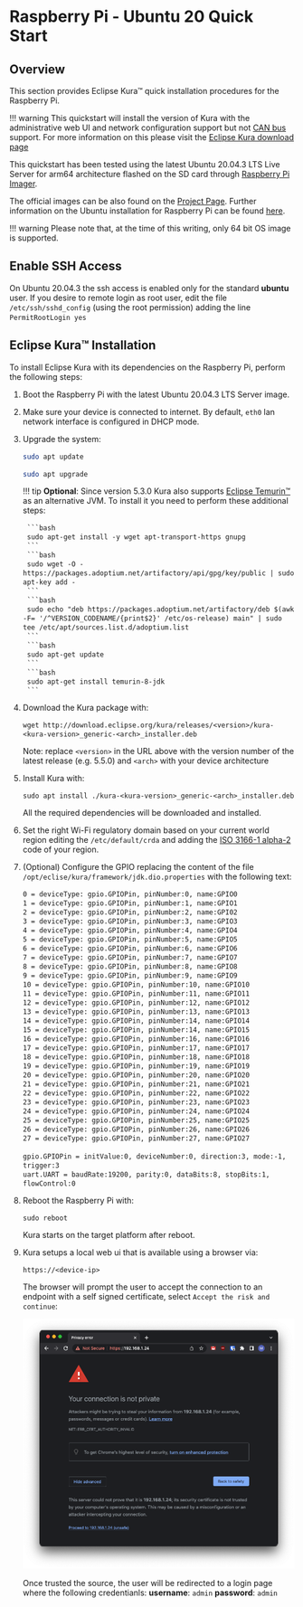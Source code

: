 # Raspberry Pi - Ubuntu 20 Quick Start

## Overview

This section provides Eclipse Kura&trade; quick installation procedures for the
Raspberry Pi.

!!! warning
    This quickstart will install the version of Kura with the administrative web UI and network configuration support but not [CAN bus](https://en.wikipedia.org/wiki/CAN_bus) support. For more information on this please visit the [Eclipse Kura download page](https://websites.eclipseprojects.io/kura/downloads.php)

This quickstart has been tested using the latest Ubuntu 20.04.3 LTS Live Server for arm64 architecture flashed on the SD card through [Raspberry Pi Imager](https://www.raspberrypi.com/software/).

The official images can be also found on the [Project Page](https://ubuntu.com/download/raspberry-pi). Further information on the Ubuntu installation for Raspberry Pi can be found [here](https://ubuntu.com/tutorials/how-to-install-ubuntu-on-your-raspberry-pi).

!!! warning
    Please note that, at the time of this writing, only 64 bit OS image is supported.

## Enable SSH Access

On Ubuntu 20.04.3 the ssh access is enabled only for the standard **ubuntu** user. If you desire to remote login as root user, edit the file `/etc/ssh/sshd_config` (using the root permission) adding the line `PermitRootLogin yes`

## Eclipse Kura&trade; Installation

To install Eclipse Kura with its dependencies on the Raspberry Pi, perform the
following steps:

1. Boot the Raspberry Pi with the latest Ubuntu 20.04.3 LTS Server image.

2. Make sure your device is connected to internet. By default, `eth0` lan network interface is configured in DHCP mode.

3. Upgrade the system:

    ```bash
    sudo apt update
    ```
    ```bash
    sudo apt upgrade
    ```

    !!! tip
        **Optional**: Since version 5.3.0 Kura also supports [Eclipse Temurin&trade;](https://adoptium.net/en-GB/) as an alternative JVM. To install it you need to perform these additional steps:

        ```bash
        sudo apt-get install -y wget apt-transport-https gnupg
        ```
        ```bash
        sudo wget -O - https://packages.adoptium.net/artifactory/api/gpg/key/public | sudo apt-key add -
        ```
        ```bash
        sudo echo "deb https://packages.adoptium.net/artifactory/deb $(awk -F= '/^VERSION_CODENAME/{print$2}' /etc/os-release) main" | sudo tee /etc/apt/sources.list.d/adoptium.list
        ```
        ```bash
        sudo apt-get update
        ```
        ```bash
        sudo apt-get install temurin-8-jdk
        ```

4. Download the Kura package with:

    ```
    wget http://download.eclipse.org/kura/releases/<version>/kura-<kura-version>_generic-<arch>_installer.deb
    ```

    Note: replace `<version>` in the URL above with the version number of the latest release (e.g. 5.5.0) and `<arch>` with your device architecture 


5. Install Kura with:

    ```
    sudo apt install ./kura-<kura-version>_generic-<arch>_installer.deb
    ```

    All the required dependencies will be downloaded and installed.

6. Set the right Wi-Fi regulatory domain based on your current world region editing the `/etc/default/crda` and adding the [ISO 3166-1 alpha-2](https://it.wikipedia.org/wiki/ISO_3166-1_alpha-2) code of your region.

7. (Optional) Configure the GPIO replacing the content of the file `/opt/eclise/kura/framework/jdk.dio.properties` with the following text:

    ```
    0 = deviceType: gpio.GPIOPin, pinNumber:0, name:GPIO0
    1 = deviceType: gpio.GPIOPin, pinNumber:1, name:GPIO1
    2 = deviceType: gpio.GPIOPin, pinNumber:2, name:GPI02
    3 = deviceType: gpio.GPIOPin, pinNumber:3, name:GPIO3
    4 = deviceType: gpio.GPIOPin, pinNumber:4, name:GPIO4
    5 = deviceType: gpio.GPIOPin, pinNumber:5, name:GPIO5
    6 = deviceType: gpio.GPIOPin, pinNumber:6, name:GPIO6
    7 = deviceType: gpio.GPIOPin, pinNumber:7, name:GPIO7
    8 = deviceType: gpio.GPIOPin, pinNumber:8, name:GPIO8
    9 = deviceType: gpio.GPIOPin, pinNumber:9, name:GPIO9
    10 = deviceType: gpio.GPIOPin, pinNumber:10, name:GPIO10
    11 = deviceType: gpio.GPIOPin, pinNumber:11, name:GPIO11
    12 = deviceType: gpio.GPIOPin, pinNumber:12, name:GPIO12
    13 = deviceType: gpio.GPIOPin, pinNumber:13, name:GPIO13
    14 = deviceType: gpio.GPIOPin, pinNumber:14, name:GPIO14
    15 = deviceType: gpio.GPIOPin, pinNumber:14, name:GPIO15
    16 = deviceType: gpio.GPIOPin, pinNumber:16, name:GPIO16
    17 = deviceType: gpio.GPIOPin, pinNumber:17, name:GPIO17
    18 = deviceType: gpio.GPIOPin, pinNumber:18, name:GPIO18
    19 = deviceType: gpio.GPIOPin, pinNumber:19, name:GPIO19
    20 = deviceType: gpio.GPIOPin, pinNumber:20, name:GPIO20
    21 = deviceType: gpio.GPIOPin, pinNumber:21, name:GPIO21
    22 = deviceType: gpio.GPIOPin, pinNumber:22, name:GPIO22
    23 = deviceType: gpio.GPIOPin, pinNumber:23, name:GPIO23
    24 = deviceType: gpio.GPIOPin, pinNumber:24, name:GPIO24
    25 = deviceType: gpio.GPIOPin, pinNumber:25, name:GPIO25
    26 = deviceType: gpio.GPIOPin, pinNumber:26, name:GPIO26
    27 = deviceType: gpio.GPIOPin, pinNumber:27, name:GPIO27

    gpio.GPIOPin = initValue:0, deviceNumber:0, direction:3, mode:-1, trigger:3
    uart.UART = baudRate:19200, parity:0, dataBits:8, stopBits:1, flowControl:0
    ```

8. Reboot the Raspberry Pi with:

    ```
    sudo reboot
    ```

    Kura starts on the target platform after reboot.

9. Kura setups a local web ui that is available using a browser via:

    ```
    https://<device-ip>
    ```

    The browser will prompt the user to accept the connection to an endpoint with a self signed certificate, select `Accept the risk and continue`:
    
    ![Proceed trusting the source](./images/untrusted_cert.png)

    Once trusted the source, the user will be redirected to a login page where the following credentianls:
    **username**: `admin`
    **password**: `admin`
